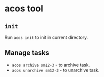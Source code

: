 # acos tool

## `init`

Run `acos init` to init in current directory.

## Manage tasks

- `acos archive sm12-3` - to archive task.
- `acos unarchive sm12-3` - to unarchive task.